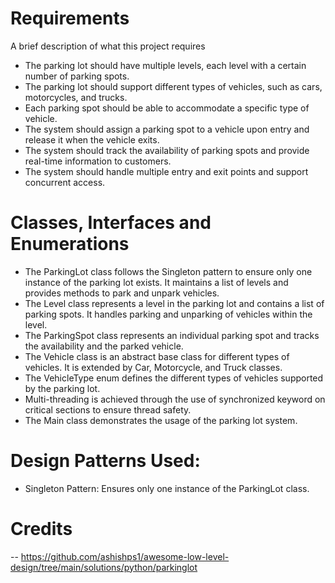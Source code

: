 
# Requirements
A brief description of what this project requires

- The parking lot should have multiple levels, each level with a certain number of parking spots.
- The parking lot should support different types of vehicles, such as cars, motorcycles, and trucks.
- Each parking spot should be able to accommodate a specific type of vehicle.
- The system should assign a parking spot to a vehicle upon entry and release it when the vehicle exits.
- The system should track the availability of parking spots and provide real-time information to customers.
- The system should handle multiple entry and exit points and support concurrent access.

# Classes, Interfaces and Enumerations
- The ParkingLot class follows the Singleton pattern to ensure only one instance of the parking lot exists. It maintains a list of levels and provides methods to park and unpark vehicles.
- The Level class represents a level in the parking lot and contains a list of parking spots. It handles parking and unparking of vehicles within the level.
- The ParkingSpot class represents an individual parking spot and tracks the availability and the parked vehicle.
- The Vehicle class is an abstract base class for different types of vehicles. It is extended by Car, Motorcycle, and Truck classes.
- The VehicleType enum defines the different types of vehicles supported by the parking lot.
- Multi-threading is achieved through the use of synchronized keyword on critical sections to ensure thread safety.
- The Main class demonstrates the usage of the parking lot system.

# Design Patterns Used:
- Singleton Pattern: Ensures only one instance of the ParkingLot class.

# Credits
-- https://github.com/ashishps1/awesome-low-level-design/tree/main/solutions/python/parkinglot